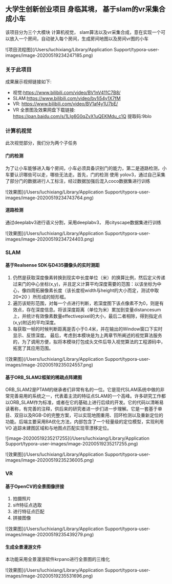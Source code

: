 ## 大学生创新创业项目 身临其境， 基于slam的vr采集合成小车

该项目分为三个大模块 计算机视觉， slam算法以及vr采集合成，意在实现一个可以放入一个房间，自动驶入每个房间，生成房间地图以及房间vr图的小车

![项目流程图](/Users/luchixiang/Library/Application Support/typora-user-images/image-20200519234247185.png)

### 关于此项目

成果展示视频链接如下: 

- 视觉:https://www.bilibili.com/video/BV1nV411C7B8/ 
- SLAM:https://www.bilibili.com/video/bv1i54y1X7fM 
- VR: https://www.bilibili.com/video/BV1af4y1U7bE/
- VR 全景图及效果网盘下载链接:
  https://pan.baidu.com/s/1LIg6G0qZvX1uQEKMdu_c1Q
  提取码:9blo

### 计算机视觉

此次视觉部分，我们分为两个子任务

#### 门的检测

为了让小车能够进入每个房间，小车必须具备识别门的能力，第二是道路检测，小车要认识哪些可以走，哪些无法走。首先，门的检测 使用 yolov3，通过自己采集了部分门的数据进行人工标注，经过数据加强后混入coco数据集进行训练

![效果图](/Users/luchixiang/Library/Application Support/typora-user-images/image-20200519234743764.png)

#### 道路检测

通过deeplabv3进行语义分割，采用deeplabv3， 用cityscape数据集进行训练

![效果图](/Users/luchixiang/Library/Application Support/typora-user-images/image-20200519234724403.png)

### SLAM

#### 基于Realsense SDK与D435摄像头的实时测距

1. 仍然是获取深度像素转换到现实中长度单位（米）的换算比例，然后定义传递过来门的中心坐标(x,y)，并且定义计算平均深度需要的范围：以该坐标为中心，像四周拓展像素长度（该长度视width与height的大小而定，测试中取20*20 ）所形成的矩形框。
2. 遍历该矩形范围，对每一个点进行判断，若深度图下该点像素不为0，则是有效点，存在深度信息。将该深度距离（单位为米）累加到变量distancesum上，并统计有效像素数量effectivepixel的大小，最后二者相除，得到指定点(x,y)附近的平均深度。
3. 每获取一帧的时候判断距离是否小于0.4米，并在输出的Window窗口下实时显示、反馈深度。
   最后，考虑到本模块是为上两章节所阐述的视觉算法服务的，为了调用方便，拟将本模块打包成头文件后导入视觉算法的工程源码中，拓宽了其应用范围。

![效果图](/Users/luchixiang/Library/Application Support/typora-user-images/image-20200519235024557.png)

#### 基于ORB_SLAM2框架的稀疏点阵建图

ORB_SLAM2是PTAM的继承者们非常有名的一位。它是现代SLAM系统中做的非常完善易用的系统之一，代表着主流的特征点SLAM的一个高峰。许多研究工作都以ORB_SLAM作为标准，或者在它的基础上进行后续的开发。它的代码以清晰易读著称，有完善的注释，供后来的研究者进一步们进一步理解。它是一套基于单目、双目以及RGB-D的完整方案，可以实现地图重用、回环检测以及重新定位的功能。后端主要采用BA优化方法，内部包含了一个轻量级的定位模型，实现利用VO 追踪未建图区域和与地图点匹配实现零漂移定位。

![image-20200519235217255](/Users/luchixiang/Library/Application Support/typora-user-images/image-20200519235217255.png)

![效果图](/Users/luchixiang/Library/Application Support/typora-user-images/image-20200519235236005.png)

### VR

#### 基于OpenCV的全景图像拼接

1. 拍摄照片
2. sift特征点选取
3. 进行特征点匹配
4. 拼接图像

![效果图](/Users/luchixiang/Library/Application Support/typora-user-images/image-20200519235439279.png)

#### 生成全景漫游文件

本功能采用全景漫游软件krpano进行全景图的三维化

![效果图](/Users/luchixiang/Library/Application Support/typora-user-images/image-20200519235531696.png)